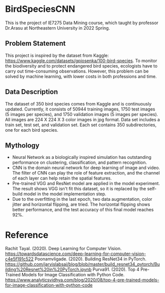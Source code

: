 # BirdSpeciesCNN
This is the project of IE7275 Data Mining course, which taught by professor Dr.Arasu at Northeastern University in 2022 Spring.

## Problem Statement
This project is inspired by the dataset from Kaggle: https://www.kaggle.com/datasets/gpiosenka/100-bird-species. To monitor the biodiversity and to protect endangered bird species, ecologists have to carry out time-consuming observations. However, this problem can be solved by machine learning, with lower costs in both professions and time.

## Data Description
The dataset of 350 bird species comes from Kaggle and is continuously updated. Currently, it consists of 50944 training images, 1750 test images (5 images per species), and 1750 validation images (5 images per species). All images are 224 X 224 X 3 color images in jpg format. Data set includes a train set, test set, and validation set. Each set contains 350 subdirectories, one for each bird species.

## Mythology
- Neural Network as a biologically inspired simulation has outstanding performance on clustering, classification, and pattern recognition. 
- CNN is the domain neural network for deep learning of image and video. The filter of CNN can play the role of feature extraction, and the channel of each layer can help retain the spatial features.
- Pre-trained VGG and ResNet model are applied in the model experiment. The result shows VGG isn't fit this dataset, so it is replaced by the self-build model in the model implementation step. 
- Due to the overfitting in the last epoch, two data augmentation, color jitter and horizontal flipping, are tried. The horizontal flipping shows better performance, and the test accuracy of this final model reaches 92%.

# Reference

Rachit Tayal. (2020). Deep Learning for Computer Vision. 
	https://towardsdatascience.com/deep-learning-for-computer-vision-c4e5f191c522
Poonamvligade. (2020). Building ResNet34 in PyTorch.
  https://github.com/jarvislabsai/blog/blob/master/build_resnet34_pytorch/Building%20Resnet%20in%20PyTorch.ipynb
Purva91. (2020). Top 4 Pre-Trained Models for Image Classification with Python Code.
  https://www.analyticsvidhya.com/blog/2020/08/top-4-pre-trained-models-for-image-classification-with-python-code
